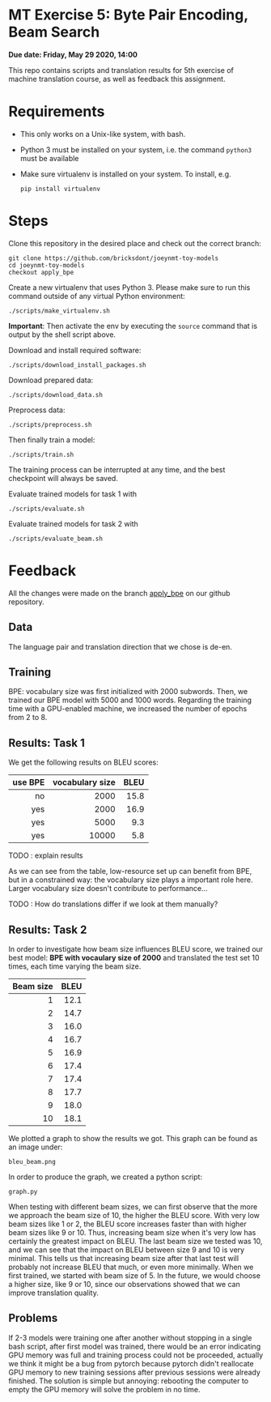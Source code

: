 # MT Exercise 5: Byte Pair Encoding, Beam Search

**Due date: Friday, May 29 2020, 14:00**

This repo contains scripts and translation results for 5th exercise of machine translation course, 
as well as feedback this assignment.

# Requirements

- This only works on a Unix-like system, with bash.
- Python 3 must be installed on your system, i.e. the command `python3` must be available
- Make sure virtualenv is installed on your system. To install, e.g.

    `pip install virtualenv`

# Steps

Clone this repository in the desired place and check out the correct branch:

    git clone https://github.com/bricksdont/joeynmt-toy-models
    cd joeynmt-toy-models
    checkout apply_bpe

Create a new virtualenv that uses Python 3. Please make sure to run this command outside of any virtual Python environment:

    ./scripts/make_virtualenv.sh

**Important**: Then activate the env by executing the `source` command that is output by the shell script above.

Download and install required software:

    ./scripts/download_install_packages.sh

Download prepared data:

    ./scripts/download_data.sh

Preprocess data:

    ./scripts/preprocess.sh

Then finally train a model:

    ./scripts/train.sh

The training process can be interrupted at any time, and the best checkpoint will always be saved.

Evaluate trained models for task 1 with

    ./scripts/evaluate.sh

Evaluate trained models for task 2 with

    ./scripts/evaluate_beam.sh

# Feedback

All the changes were made on the branch [apply_bpe](https://github.com/jo0704/joeynmt-toy-models/tree/apply_bpe) on our github repository.

## Data

The language pair and translation direction that we chose is de-en.

## Training

BPE: vocabulary size was first initialized with 2000 subwords. Then, we trained our BPE model with 5000 and 1000 words.
Regarding the training time with a GPU-enabled machine, we increased the number of epochs from 2 to 8.

## Results: Task 1

We get the following results on BLEU scores:

| use BPE | vocabulary size | BLEU |
| ---: | ---: | ---: |
| no | 2000 | 15.8 |
| yes | 2000 | 16.9 |
| yes | 5000 | 9.3 |
| yes | 10000 | 5.8 |

TODO : explain results

As we can see from the table, low-resource set up can benefit from BPE, but in a constrained way: the vocabulary size
plays a important role here. Larger vocabulary size doesn't contribute to performance...

TODO : How do translations differ if we look at them manually?

## Results: Task 2

In order to investigate how beam size influences BLEU score, we trained our best model:
**BPE with vocaulary size of 2000** and translated the test set 10 times, each time varying the beam size. 

| Beam size | BLEU |
| ---: | ---: |
| 1 | 12.1 |
| 2 | 14.7 |
| 3 | 16.0 |
| 4 | 16.7 |
| 5 | 16.9 |
| 6 | 17.4 |
| 7 | 17.4 |
| 8 | 17.7 |
| 9 | 18.0 |
| 10 | 18.1 |

We plotted a graph to show the results we got. This graph can be found as an image under:

    bleu_beam.png

In order to produce the graph, we created a python script:

    graph.py

When testing with different beam sizes, we can first observe that the more we approach the beam size of 10, the higher the BLEU score.
With very low beam sizes like 1 or 2, the BLEU score increases faster than with higher beam sizes like 9 or 10. 
Thus, increasing beam size when it's very low has certainly the greatest impact on BLEU.
The last beam size we tested was 10, and we can see that the impact on BLEU between size 9 and 10 is very minimal. 
This tells us that increasing beam size after that last test will probably not increase BLEU that much, or even more minimally.
When we first trained, we started with beam size of 5. In the future, we would choose a higher size, like 9 or 10, 
since our observations showed that we can improve translation quality.


## Problems

If 2-3 models were training one after another without stopping in a single bash script, 
after first model was trained,
there would be an error indicating GPU memory was full and training process could not be proceeded, 
actually we think it might be a bug from pytorch because pytorch didn't reallocate GPU memory to new training sessions 
after previous sessions were already finished. 
The solution is simple but annoying: rebooting the computer to empty the GPU memory will solve the problem in no time.

